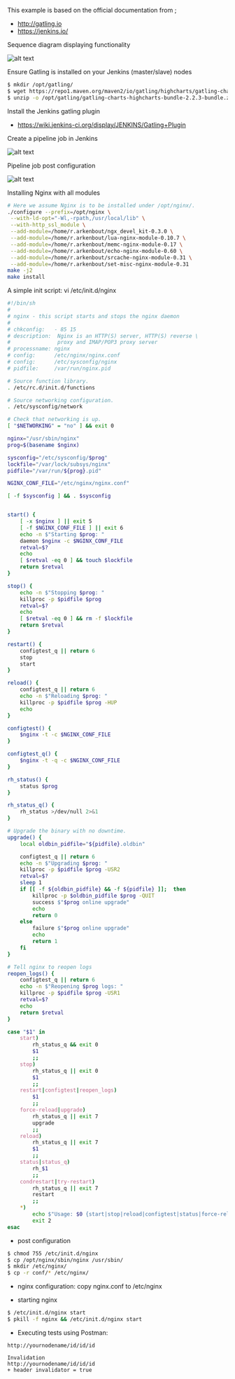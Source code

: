 This example is based on the official documentation from ;
- http://gatling.io
- https://jenkins.io/

Sequence diagram displaying functionality

![alt text](https://github.com/rajanarkenbout/nginx_couchbase/blob/master/nginx_couchbase_sequence_diagram.jpg "Nginx couchbase sequence diagram")

Ensure Gatling is installed on your Jenkins (master/slave) nodes

``` bash
$ mkdir /opt/gatling/
$ wget https://repo1.maven.org/maven2/io/gatling/highcharts/gatling-charts-highcharts-bundle/2.2.3/gatling-charts-highcharts-bundle-2.2.3-bundle.zip -P /opt/gatling/
$ unzip -o /opt/gatling/gatling-charts-highcharts-bundle-2.2.3-bundle.zip -d /opt/gatling
```

Install the Jenkins gatling plugin

- https://wiki.jenkins-ci.org/display/JENKINS/Gatling+Plugin

Create a pipeline job in Jenkins

![alt text](https://github.com/rajanarkenbout/gatling-csv-input/blob/master/jenkins-config.png "Jenkins pipeline job and git config")

Pipeline job post configuration

![alt text](https://github.com/rajanarkenbout/gatling-csv-input/blob/master/jenkins-java-options.png "Jenkins pipeline job and java options")





Installing Nginx with all modules

``` bash
# Here we assume Nginx is to be installed under /opt/nginx/.
./configure --prefix=/opt/nginx \
 --with-ld-opt="-Wl,-rpath,/usr/local/lib" \
 --with-http_ssl_module \
 --add-module=/home/r.arkenbout/ngx_devel_kit-0.3.0 \
 --add-module=/home/r.arkenbout/lua-nginx-module-0.10.7 \
 --add-module=/home/r.arkenbout/memc-nginx-module-0.17 \
 --add-module=/home/r.arkenbout/echo-nginx-module-0.60 \
 --add-module=/home/r.arkenbout/srcache-nginx-module-0.31 \
 --add-module=/home/r.arkenbout/set-misc-nginx-module-0.31
make -j2
make install
```

A simple init script: vi /etc/init.d/nginx

``` bash
#!/bin/sh
#
# nginx - this script starts and stops the nginx daemon
#
# chkconfig:   - 85 15
# description:  Nginx is an HTTP(S) server, HTTP(S) reverse \
#               proxy and IMAP/POP3 proxy server
# processname: nginx
# config:      /etc/nginx/nginx.conf
# config:      /etc/sysconfig/nginx
# pidfile:     /var/run/nginx.pid

# Source function library.
. /etc/rc.d/init.d/functions

# Source networking configuration.
. /etc/sysconfig/network

# Check that networking is up.
[ "$NETWORKING" = "no" ] && exit 0

nginx="/usr/sbin/nginx"
prog=$(basename $nginx)

sysconfig="/etc/sysconfig/$prog"
lockfile="/var/lock/subsys/nginx"
pidfile="/var/run/${prog}.pid"

NGINX_CONF_FILE="/etc/nginx/nginx.conf"

[ -f $sysconfig ] && . $sysconfig


start() {
    [ -x $nginx ] || exit 5
    [ -f $NGINX_CONF_FILE ] || exit 6
    echo -n $"Starting $prog: "
    daemon $nginx -c $NGINX_CONF_FILE
    retval=$?
    echo
    [ $retval -eq 0 ] && touch $lockfile
    return $retval
}

stop() {
    echo -n $"Stopping $prog: "
    killproc -p $pidfile $prog
    retval=$?
    echo
    [ $retval -eq 0 ] && rm -f $lockfile
    return $retval
}

restart() {
    configtest_q || return 6
    stop
    start
}

reload() {
    configtest_q || return 6
    echo -n $"Reloading $prog: "
    killproc -p $pidfile $prog -HUP
    echo
}

configtest() {
    $nginx -t -c $NGINX_CONF_FILE
}

configtest_q() {
    $nginx -t -q -c $NGINX_CONF_FILE
}

rh_status() {
    status $prog
}

rh_status_q() {
    rh_status >/dev/null 2>&1
}

# Upgrade the binary with no downtime.
upgrade() {
    local oldbin_pidfile="${pidfile}.oldbin"

    configtest_q || return 6
    echo -n $"Upgrading $prog: "
    killproc -p $pidfile $prog -USR2
    retval=$?
    sleep 1
    if [[ -f ${oldbin_pidfile} && -f ${pidfile} ]];  then
        killproc -p $oldbin_pidfile $prog -QUIT
        success $"$prog online upgrade"
        echo
        return 0
    else
        failure $"$prog online upgrade"
        echo
        return 1
    fi
}

# Tell nginx to reopen logs
reopen_logs() {
    configtest_q || return 6
    echo -n $"Reopening $prog logs: "
    killproc -p $pidfile $prog -USR1
    retval=$?
    echo
    return $retval
}

case "$1" in
    start)
        rh_status_q && exit 0
        $1
        ;;
    stop)
        rh_status_q || exit 0
        $1
        ;;
    restart|configtest|reopen_logs)
        $1
        ;;
    force-reload|upgrade)
        rh_status_q || exit 7
        upgrade
        ;;
    reload)
        rh_status_q || exit 7
        $1
        ;;
    status|status_q)
        rh_$1
        ;;
    condrestart|try-restart)
        rh_status_q || exit 7
        restart
	    ;;
    *)
        echo $"Usage: $0 {start|stop|reload|configtest|status|force-reload|upgrade|restart|reopen_logs}"
        exit 2
esac

```

- post configuration

``` bash
$ chmod 755 /etc/init.d/nginx
$ cp /opt/nginx/sbin/nginx /usr/sbin/
$ mkdir /etc/nginx/
$ cp -r conf/* /etc/nginx/
```

- nginx configuration: copy nginx.conf to /etc/nginx

- starting nginx

``` bash
$ /etc/init.d/nginx start
$ pkill -f nginx && /etc/init.d/nginx start
```

- Executing tests using Postman:

```
http://yournodename/id/id/id

Invalidation
http://yournodename/id/id/id
+ header invalidator = true
```
